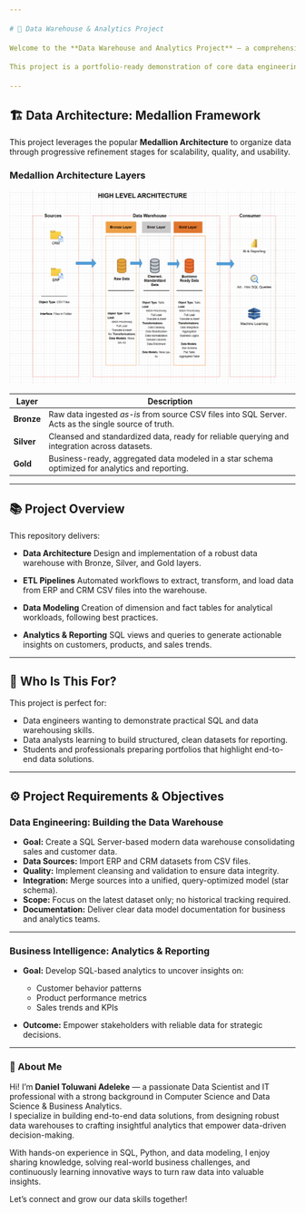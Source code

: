 ```yaml
---

# 🚀 Data Warehouse & Analytics Project

Welcome to the **Data Warehouse and Analytics Project** — a comprehensive solution showcasing the full data lifecycle from raw ingestion to actionable business insights.

This project is a portfolio-ready demonstration of core data engineering, warehousing, and analytics skills, designed to be easy to understand, reproduce, and extend.

---
```


## 🏗️ Data Architecture: Medallion Framework

This project leverages the popular **Medallion Architecture** to organize data through progressive refinement stages for scalability, quality, and usability.

### Medallion Architecture Layers

![Medallion Architecture](docs/data_architecture.png)

| Layer      | Description                                                                                          |
| ---------- | ---------------------------------------------------------------------------------------------------- |
| **Bronze** | Raw data ingested *as-is* from source CSV files into SQL Server. Acts as the single source of truth. |
| **Silver** | Cleansed and standardized data, ready for reliable querying and integration across datasets.         |
| **Gold**   | Business-ready, aggregated data modeled in a star schema optimized for analytics and reporting.      |

---

## 📚 Project Overview

This repository delivers:

* **Data Architecture**
  Design and implementation of a robust data warehouse with Bronze, Silver, and Gold layers.

* **ETL Pipelines**
  Automated workflows to extract, transform, and load data from ERP and CRM CSV files into the warehouse.

* **Data Modeling**
  Creation of dimension and fact tables for analytical workloads, following best practices.

* **Analytics & Reporting**
  SQL views and queries to generate actionable insights on customers, products, and sales trends.

---

## 🎯 Who Is This For?

This project is perfect for:

* Data engineers wanting to demonstrate practical SQL and data warehousing skills.
* Data analysts learning to build structured, clean datasets for reporting.
* Students and professionals preparing portfolios that highlight end-to-end data solutions.

---

## ⚙️ Project Requirements & Objectives

### Data Engineering: Building the Data Warehouse

* **Goal:** Create a SQL Server-based modern data warehouse consolidating sales and customer data.
* **Data Sources:** Import ERP and CRM datasets from CSV files.
* **Quality:** Implement cleansing and validation to ensure data integrity.
* **Integration:** Merge sources into a unified, query-optimized model (star schema).
* **Scope:** Focus on the latest dataset only; no historical tracking required.
* **Documentation:** Deliver clear data model documentation for business and analytics teams.

---

### Business Intelligence: Analytics & Reporting

* **Goal:** Develop SQL-based analytics to uncover insights on:

  * Customer behavior patterns
  * Product performance metrics
  * Sales trends and KPIs

* **Outcome:** Empower stakeholders with reliable data for strategic decisions.

---

### 🌟 About Me

Hi! I’m **Daniel Toluwani Adeleke** — a passionate Data Scientist and IT professional with a strong background in Computer Science and Data Science & Business Analytics.  
I specialize in building end-to-end data solutions, from designing robust data warehouses to crafting insightful analytics that empower data-driven decision-making.

With hands-on experience in SQL, Python, and data modeling, I enjoy sharing knowledge, solving real-world business challenges, and continuously learning innovative ways to turn raw data into valuable insights.

Let’s connect and grow our data skills together!
